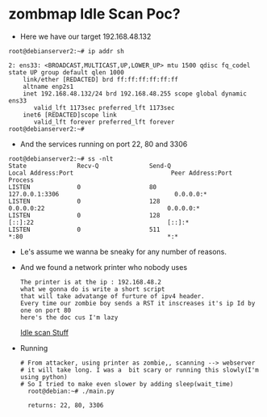 # zombmap Idle Scan Poc? 


- Here we have our target   192.168.48.132
```
root@debianserver2:~# ip addr sh

2: ens33: <BROADCAST,MULTICAST,UP,LOWER_UP> mtu 1500 qdisc fq_codel state UP group default qlen 1000
    link/ether [REDACTED] brd ff:ff:ff:ff:ff:ff
    altname enp2s1
    inet 192.168.48.132/24 brd 192.168.48.255 scope global dynamic ens33
       valid_lft 1173sec preferred_lft 1173sec
    inet6 [REDACTED]scope link 
       valid_lft forever preferred_lft forever
root@debianserver2:~# 

```
- And the services running on port 22, 80 and 3306
```
root@debianserver2:~# ss -nlt 
State              Recv-Q              Send-Q                           Local Address:Port                           Peer Address:Port             Process             
LISTEN             0                   80                                   127.0.0.1:3306                                0.0.0.0:*                                    
LISTEN             0                   128                                    0.0.0.0:22                                  0.0.0.0:*                                    
LISTEN             0                   128                                       [::]:22                                     [::]:*                                    
LISTEN             0                   511                                          *:80                                        *:*                              

```
- Le's assume we wanna be sneaky for any number of reasons.
- And we found a network printer who nobody uses

  ```
  The printer is at the ip : 192.168.48.2 
  what we gonna do is write a short script
  that will take advatange of furture of ipv4 header.
  Every time our zombie boy sends a RST it inscreases it's ip Id by one on port 80
  here's the doc cus I'm lazy 
  ```
  [Idle scan Stuff](https://fr.wikipedia.org/wiki/Idle_scan)

- Running
  ```
  # From attacker, using printer as zombie,, scanning --> webserver
  # it will take long. I was a  bit scary or running this slowly(I'm using python)
  # So I tried to make even slower by adding sleep(wait_time) 
    root@debian:~# ./main.py 

    returns: 22, 80, 3306
  ```
